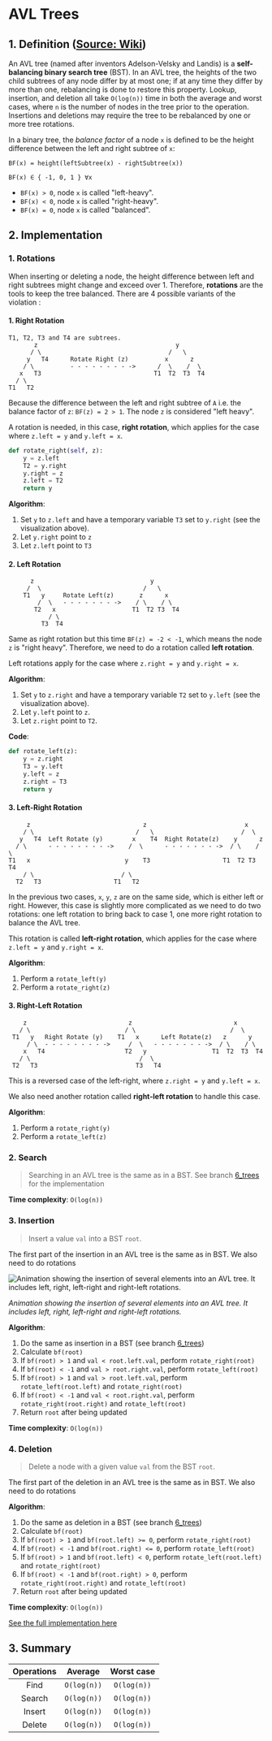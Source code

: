 # AVL Trees

## 1. Definition ([Source: Wiki](https://en.wikipedia.org/wiki/AVL_tree))

An AVL tree (named after inventors Adelson-Velsky and Landis) is a **self-balancing binary search tree** (BST). In an AVL tree, the heights of the two child subtrees of any node differ by at most one; if at any time they differ by more than one, rebalancing is done to restore this property. Lookup, insertion, and deletion all take `O(log(n))` time in both the average and worst cases, where `n` is the number of nodes in the tree prior to the operation. Insertions and deletions may require the tree to be rebalanced by one or more tree rotations.

In a binary tree, the _balance factor_ of a node `x` is defined to be the height difference between the left and right subtree of `x`:

    BF(x) = height(leftSubtree(x) - rightSubtree(x))

    BF(x) ∈ { -1, 0, 1 } ∀x

- `BF(x) > 0`, node `x` is called "left-heavy".
- `BF(x) < 0`, node `x` is called "right-heavy".
- `BF(x) = 0`, node `x` is called "balanced".

## 2. Implementation

### 1. Rotations

When inserting or deleting a node, the height difference between left and right subtrees might change and exceed over 1. Therefore, **rotations** are the tools to keep the tree balanced. There are 4 possible variants of the violation :

#### 1. Right Rotation

    T1, T2, T3 and T4 are subtrees.
           z                                      y
          / \                                   /   \
         y   T4      Rotate Right (z)          x      z
        / \          - - - - - - - - ->      /  \    /  \
       x   T3                               T1  T2  T3  T4
      / \
    T1   T2

Because the difference between the left and right subtree of `A` i.e. the balance factor of `z`: `BF(z) = 2 > 1`. The node `z` is considered "left heavy".

A rotation is needed, in this case, **right rotation**, which applies for the case where `z.left = y` and `y.left = x`.

```py
def rotate_right(self, z):
    y = z.left
    T2 = y.right
    y.right = z
    z.left = T2
    return y
```

**Algorithm**:

1. Set `y` to `z.left` and have a temporary variable `T3` set to `y.right` (see the visualization above).
2. Let `y.right` point to `z`
3. Let `z.left` point to `T3`

#### 2. Left Rotation

          z                                y
         /  \                            /   \
        T1   y     Rotate Left(z)       z      x
            /  \   - - - - - - - ->    / \    / \
           T2   x                     T1  T2 T3  T4
               / \
             T3  T4

Same as right rotation but this time `BF(z) = -2 < -1`, which means the node `z` is "right heavy". Therefore, we need to do a rotation called **left rotation**.

Left rotations apply for the case where `z.right = y` and `y.right = x`.

**Algorithm**:

1. Set `y` to `z.right` and have a temporary variable `T2` set to `y.left` (see the visualization above).
2. Let `y.left` point to `z`.
3. Let `z.right` point to `T2`.

**Code**:

```py
def rotate_left(z):
    y = z.right
    T3 = y.left
    y.left = z
    z.right = T3
    return y
```

#### 3. Left-Right Rotation

         z                               z                           x
        / \                            /   \                        /  \
       y   T4  Left Rotate (y)        x    T4  Right Rotate(z)    y      z
      / \      - - - - - - - - ->    /  \      - - - - - - - ->  / \    / \
    T1   x                          y    T3                    T1  T2 T3  T4
        / \                        / \
      T2   T3                    T1   T2

In the previous two cases, `x`, `y`, `z` are on the same side, which is either left or right.
However, this case is slightly more complicated as we need to do two rotations: one left rotation to bring back to case 1, one more right rotation to balance the AVL tree.

This rotation is called **left-right rotation**, which applies for the case where `z.left = y` and `y.right = x`.

**Algorithm**:

1. Perform a `rotate_left(y)`
2. Perform a `rotate_right(z)`

#### 3. Right-Left Rotation

        z                            z                            x
       / \                          / \                          /  \
     T1   y   Right Rotate (y)    T1   x      Left Rotate(z)   z      y
         / \  - - - - - - - - ->     /  \   - - - - - - - ->  / \    / \
        x   T4                      T2   y                  T1  T2  T3  T4
       / \                              /  \
     T2   T3                           T3   T4

This is a reversed case of the left-right, where `z.right = y` and `y.left = x`.

We also need another rotation called **right-left rotation** to handle this case.

**Algorithm**:

1. Perform a `rotate_right(y)`
2. Perform a `rotate_left(z)`

### 2. Search

> Searching in an AVL tree is the same as in a BST. See branch [6_trees](https://github.com/alphazero-wd/algorithms-and-data-structures/tree/6_trees) for the implementation

**Time complexity**: `O(log(n))`

### 3. Insertion

> Insert a value `val` into a BST `root`.

The first part of the insertion in an AVL tree is the same as in BST. We also need to do rotations

![Animation showing the insertion of several elements into an AVL tree. It includes left, right, left-right and right-left rotations.](https://upload.wikimedia.org/wikipedia/commons/f/fd/AVL_Tree_Example.gif)

_Animation showing the insertion of several elements into an AVL tree. It includes left, right, left-right and right-left rotations._

**Algorithm**:

1. Do the same as insertion in a BST (see branch [6_trees](https://github.com/alphazero-wd/algorithms-and-data-structures/tree/6_trees))
2. Calculate `bf(root)`
3. If `bf(root) > 1` and `val < root.left.val`, perform `rotate_right(root)`
4. If `bf(root) < -1` and `val > root.right.val`, perform `rotate_left(root)`
5. If `bf(root) > 1` and `val > root.left.val`, perform `rotate_left(root.left)` and `rotate_right(root)`
6. If `bf(root) < -1` and `val < root.right.val`, perform `rotate_right(root.right)` and `rotate_left(root)`
7. Return `root` after being updated

**Time complexity**: `O(log(n))`

### 4. Deletion

> Delete a node with a given value `val` from the BST `root`.

The first part of the deletion in an AVL tree is the same as in BST. We also need to do rotations

**Algorithm**:

1. Do the same as deletion in a BST (see branch [6_trees](https://github.com/alphazero-wd/algorithms-and-data-structures/tree/6_trees))
2. Calculate `bf(root)`
3. If `bf(root) > 1` and `bf(root.left) >= 0`, perform `rotate_right(root)`
4. If `bf(root) < -1` and `bf(root.right) <= 0`, perform `rotate_left(root)`
5. If `bf(root) > 1` and `bf(root.left) < 0`, perform `rotate_left(root.left)` and `rotate_right(root)`
6. If `bf(root) < -1` and `bf(root.right) > 0`, perform `rotate_right(root.right)` and `rotate_left(root)`
7. Return `root` after being updated

**Time complexity**: `O(log(n))`

[See the full implementation here](https://github.com/alphazero-wd/algorithms-and-data-structures/blob/11_avl-trees/AVLTree.py)

## 3. Summary

| Operations |   Average   | Worst case  |
| :--------: | :---------: | :---------: |
|    Find    | `O(log(n))` | `O(log(n))` |
|   Search   | `O(log(n))` | `O(log(n))` |
|   Insert   | `O(log(n))` | `O(log(n))` |
|   Delete   | `O(log(n))` | `O(log(n))` |
